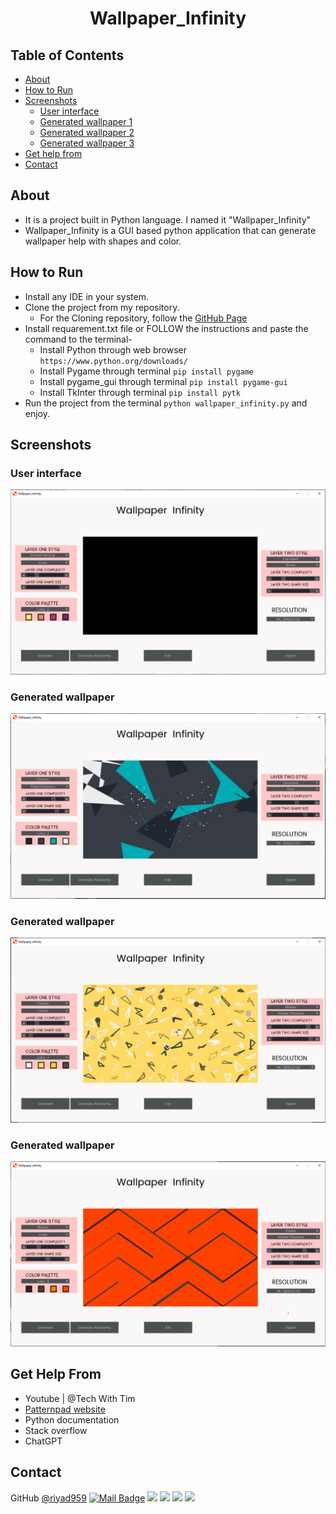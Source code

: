 <h1 align="center">Wallpaper_Infinity</h1>

## Table of Contents

- [About](#about)
- [How to Run](#how-to-run)
- [Screenshots](#screenshots)
  - [User interface](#user-interface)
  - [Generated wallpaper 1](#generated-wallpaper-1)
  - [Generated wallpaper 2](#generated-wallpaper-2)
  - [Generated wallpaper 3](#generated-wallpaper-3)
- [Get help from](#get-help-from)
- [Contact](#contact)

## About
- It is a project built in Python language. I named it "Wallpaper_Infinity"
- Wallpaper_Infinity is a GUI based python application that can generate wallpaper help with shapes and color.

## How to Run
  - Install any IDE in your system.
  - Clone the project from my repository.
    - For the Cloning repository, follow the [GitHub Page](https://docs.github.com/en/repositories/creating-and-managing-repositories/cloning-a-repository)
  - Install requarement.txt file or FOLLOW the instructions and paste the command to the terminal-
    - Install Python through web browser ```https://www.python.org/downloads/```
    - Install Pygame through terminal ```pip install pygame```
    - Install pygame_gui through terminal ```pip install pygame-gui```
    - Install TkInter through terminal ```pip install pytk```
  - Run the project from the terminal ```python wallpaper_infinity.py``` and enjoy.


## Screenshots
  ### User interface
![User interface](/assets/screenshot/1.png)
  ### Generated wallpaper
![Generated wallpaper 1](/assets/screenshot/2.png)
  ### Generated wallpaper
![Generated wallpaper 2](/assets/screenshot/3.png)
  ### Generated wallpaper
![Generated wallpaper 3](/assets/screenshot/4.png)


## Get Help From
- Youtube | @Tech With Tim
- [Patternpad website](https://patternpad.com/editor.html)
- Python documentation
- Stack overflow
- ChatGPT

  
## Contact
GitHub [@riyad959](https://github.com/riyad959)
[![Mail Badge](https://img.shields.io/badge/riyadulislam959@gmail.com-c14438?style=for-the-badge&logo=Gmail&logoColor=white&link=riyadulislam959@gmail.com)](mailto:riyadulislam959@gmail.com)
<a href="https://discord.com/users/674847774046683157" target="_blank"><img src="https://img.shields.io/badge/riyad__959-7289DA?style=for-the-badge&logo=discord&logoColor=white" target="_blank"></a>
<a href="https://www.linkedin.com/in/riyadul-islam-11a18a28a" target="_blank"><img src="https://img.shields.io/badge/-Riyadul Islam-%230077B5?style=for-the-badge&logo=linkedin&logoColor=white" target="_blank"></a> 
<a href="https://www.twitter.com/" target="_blank"><img src="https://img.shields.io/badge/Twitter-1DA1F2?style=for-the-badge&logo=twitter&logoColor=white" target="_blank"></a>
<a href="https://www.youtube.com/@riyadsartbook" target="_blank"><img src="https://img.shields.io/badge/@riyadsartbook-FF0000?style=for-the-badge&logo=youtube&logoColor=white" target="_blank"></a>

